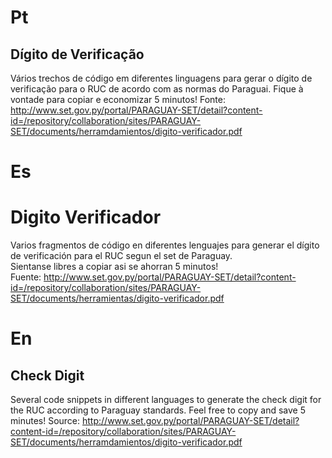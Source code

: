 # Pt
## Dígito de Verificação
Vários trechos de código em diferentes linguagens para gerar o dígito de verificação para o RUC de acordo com as normas do Paraguai.
Fique à vontade para copiar e economizar 5 minutos!
Fonte: http://www.set.gov.py/portal/PARAGUAY-SET/detail?content-id=/repository/collaboration/sites/PARAGUAY-SET/documents/herramdamientos/digito-verificador.pdf

# Es
# Digito Verificador
Varios fragmentos de código en diferentes lenguajes para generar el dígito de verificación para el RUC segun el set de Paraguay.  
Sientanse libres a copiar asi se ahorran 5 minutos!  
Fuente: http://www.set.gov.py/portal/PARAGUAY-SET/detail?content-id=/repository/collaboration/sites/PARAGUAY-SET/documents/herramientas/digito-verificador.pdf

# En
## Check Digit
Several code snippets in different languages to generate the check digit for the RUC according to Paraguay standards.
Feel free to copy and save 5 minutes!
Source: http://www.set.gov.py/portal/PARAGUAY-SET/detail?content-id=/repository/collaboration/sites/PARAGUAY-SET/documents/herramdamientos/digito-verificador.pdf
